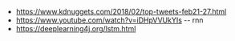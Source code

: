 * https://www.kdnuggets.com/2018/02/top-tweets-feb21-27.html
* https://www.youtube.com/watch?v=iDHpVVUkYIs -- rnn
* https://deeplearning4j.org/lstm.html
